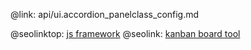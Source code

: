@link: api/ui.accordion_panelclass_config.md

@seolinktop: [js framework](https://webix.com)
@seolink: [kanban board tool](https://webix.com/kanban/)